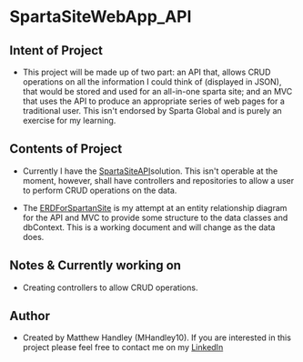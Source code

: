 # SpartaSiteWebApp_API

## Intent of Project

-  This project will be made up of two part: an API that, allows CRUD operations on all the information I could think of (displayed in JSON), that would be stored and used for an all-in-one sparta site; and an MVC that uses the API to produce an appropriate series of web pages for a traditional user. This isn't endorsed by Sparta Global and is purely an exercise for my learning.

## Contents of Project

- Currently I have the [SpartaSiteAPI](https://github.com/MHandley10/SpartaSiteWebApp_API/tree/main/SpartaSiteAPI)solution. This isn't operable at the moment, however, shall have controllers and repositories to allow a user to perform CRUD operations on the data.

- The [ERDForSpartanSite](https://github.com/MHandley10/SpartaSiteWebApp_API/blob/main/ERDForSpartanSite.uxf) is my attempt at an entity relationship diagram for the API and MVC to provide some structure to the data classes and dbContext. This is a working document and will change as the data does.

## Notes & Currently working on

- Creating controllers to allow CRUD operations.

## Author

- Created by Matthew Handley (MHandley10). If you are interested in this project please feel free to contact me on my [LinkedIn](https://www.linkedin.com/in/matthew-handley12)